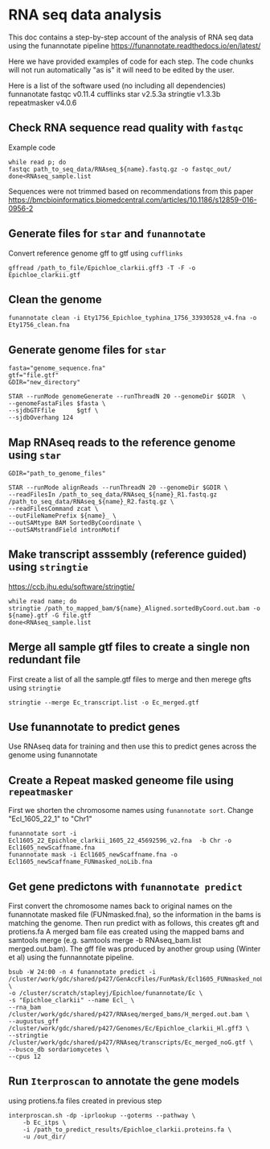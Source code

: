 # RNA seq data analysis 
This doc contains a step-by-step account of the analysis of RNA seq data using the funannotate pipeline https://funannotate.readthedocs.io/en/latest/ 

Here we have provided examples of code for each step. The code chunks will not run automatically "as is" it will need to be edited by the user.

Here is a list of the software used (no including all dependencies)
funnanotate
fastqc v0.11.4
cufflinks
star v2.5.3a
stringtie v1.3.3b
repeatmasker v4.0.6 

## Check RNA sequence read quality with ```fastqc```
Example code

```
while read p; do
fastqc path_to_seq_data/RNAseq_${name}.fastq.gz -o fastqc_out/
done<RNAseq_sample.list

```
Sequences were not trimmed based on recommendations from this paper
https://bmcbioinformatics.biomedcentral.com/articles/10.1186/s12859-016-0956-2

## Generate files for ```star``` and ```funannotate```

Convert reference genome gff to gtf using ```cufflinks```
```
gffread /path_to_file/Epichloe_clarkii.gff3 -T -F -o Epichloe_clarkii.gtf

```
## Clean the genome
```
funannotate clean -i Ety1756_Epichloe_typhina_1756_33930528_v4.fna -o Ety1756_clean.fna 
```

## Generate genome files for ```star``` 

```
fasta="genome_sequence.fna"
gtf="file.gtf"
GDIR="new_directory"

STAR --runMode genomeGenerate --runThreadN 20 --genomeDir $GDIR  \
--genomeFastaFiles $fasta \
--sjdbGTFfile      $gtf \
--sjdbOverhang 124

```

## Map RNAseq reads to the reference genome using ```star```
```
GDIR="path_to_genome_files"

STAR --runMode alignReads --runThreadN 20 --genomeDir $GDIR \
--readFilesIn /path_to_seq_data/RNAseq_${name}_R1.fastq.gz /path_to_seq_data/RNAseq_${name}_R2.fastq.gz \
--readFilesCommand zcat	\
--outFileNamePrefix ${name}_ \
--outSAMtype BAM SortedByCoordinate	\
--outSAMstrandField intronMotif 

```

## Make transcript asssembly (reference guided) using ```stringtie```
https://ccb.jhu.edu/software/stringtie/

```
while read name; do
stringtie /path_to_mapped_bam/${name}_Aligned.sortedByCoord.out.bam -o ${name}.gtf -G file.gtf 
done<RNAseq_sample.list

```
## Merge all sample gtf files to create a single non redundant file 
First create a list of all the sample.gtf files to merge and then merege gfts using ```stringtie``` 
```
stringtie --merge Ec_transcript.list -o Ec_merged.gtf

```

## Use funannotate to predict genes
Use RNAseq data for training and then use this to predict genes across the genome using funannotate

## Create a Repeat masked geneome file using ```repeatmasker```
First we shorten the chromosome names using ```funannotate sort```. Change "Ecl_1605_22_1" to "Chr1"
```
funannotate sort -i Ecl1605_22_Epichloe_clarkii_1605_22_45692596_v2.fna  -b Chr -o Ecl1605_newScaffname.fna
funannotate mask -i Ecl1605_newScaffname.fna -o Ecl1605_newScaffname_FUNmasked_noLib.fna 
```

## Get gene predictons with ```funannotate predict```
First convert the chromosome names back to original names on the funannotate masked file (FUNmasked.fna), so the information in the bams is matching the genome.
Then run predict with as follows, this creates gft and protiens.fa 
A merged bam file eas created using the mapped bams and samtools merge (e.g. samtools merge -b RNAseq_bam.list merged.out.bam).
The gff file was produced by another group using (Winter et al) using the funnannotate pipeline.

```
bsub -W 24:00 -n 4 funannotate predict -i /cluster/work/gdc/shared/p427/GenAccFiles/FunMask/Ecl1605_FUNmasked_noLib.fna \
-o /cluster/scratch/stapleyj/Epichloe/funannotate/Ec \
-s "Epichloe_clarkii" --name Ecl_ \
--rna_bam /cluster/work/gdc/shared/p427/RNAseq/merged_bams/H_merged.out.bam \
--augustus_gff  /cluster/work/gdc/shared/p427/Genomes/Ec/Epichloe_clarkii_Hl.gff3 \
--stringtie /cluster/work/gdc/shared/p427/RNAseq/transcripts/Ec_merged_noG.gtf \
--busco_db sordariomycetes \
--cpus 12

```

## Run ```Iterproscan``` to annotate the gene models
using protiens.fa files created in previous step

```
interproscan.sh -dp -iprlookup --goterms --pathway \
	-b Ec_itps \
	-i /path_to_predict_results/Epichloe_clarkii.proteins.fa \
	-u /out_dir/
	

```
